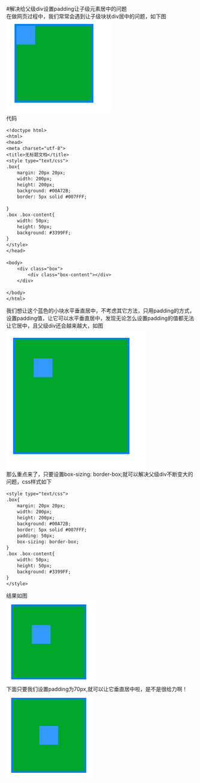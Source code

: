 #解决给父级div设置padding让子级元素居中的问题  
在做网页过程中，我们常常会遇到让子级块状div居中的问题，如下图  
![](/img/css3_padding1.png)  
代码  

    <!doctype html>
    <html>
    <head>
    <meta charset="utf-8">
    <title>无标题文档</title>
    <style type="text/css">
    .box{
    	margin: 20px 20px;
    	width: 200px;
    	height: 200px;
    	background: #00A72B;
    	border: 5px solid #007FFF;
    
    }
    .box .box-content{
    	width: 50px;
    	height: 50px;
    	background: #3399FF;
    }
    </style>
    </head>
    
    <body>
    	<div class="box">
    		<div class="box-content"></div>
    	</div>
    
    </body>
    </html>  
    
我们想让这个蓝色的小块水平垂直居中，不考虑其它方法，只用padding的方式，设置padding值，让它可以水平垂直居中，发现无论怎么设置padding的值都无法让它居中，且父级div还会越来越大，如图  
![](/img/css3_padding2.png)  
那么重点来了，只要设置box-sizing: border-box;就可以解决父级div不断变大的问题，css样式如下  

    <style type="text/css">
    .box{
    	margin: 20px 20px;
    	width: 200px;
    	height: 200px;
    	background: #00A72B;
    	border: 5px solid #007FFF;
    	padding: 50px;
    	box-sizing: border-box;
    }
    .box .box-content{
    	width: 50px;
    	height: 50px;
    	background: #3399FF;
    }
    </style>  
    
结果如图  
![](/img/css3_padding3.png)  
下面只要我们设置padding为70px,就可以让它垂直居中啦，是不是很给力啊！  
![](/img/css3_padding4.png)
